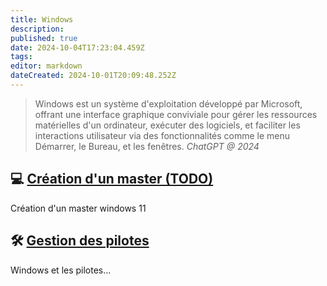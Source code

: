 ```yaml
---
title: Windows
description: 
published: true
date: 2024-10-04T17:23:04.459Z
tags: 
editor: markdown
dateCreated: 2024-10-01T20:09:48.252Z
---
```


>Windows est un système d'exploitation développé par Microsoft, offrant une interface graphique conviviale pour gérer les ressources matérielles d'un ordinateur, exécuter des logiciels, et faciliter les interactions utilisateur via des fonctionnalités comme le menu Démarrer, le Bureau, et les fenêtres.
*ChatGPT @ 2024*

## :computer: [Création d'un master (TODO)](/system/windows/master-windows-11)
Création d'un master windows 11

## :hammer_and_wrench: [Gestion des pilotes](/system/windows/pilotes)
Windows et les pilotes...
